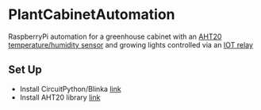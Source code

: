 # PlantCabinetAutomation
RaspberryPi automation for a greenhouse cabinet with an [AHT20 temperature/humidity sensor](https://www.adafruit.com/product/5181) and growing lights controlled via an [IOT relay](https://www.adafruit.com/product/2935)

## Set Up
* Install CircuitPython/Blinka [link](https://learn.adafruit.com/circuitpython-on-raspberrypi-linux/installing-circuitpython-on-raspberry-pi#update-your-pi-and-python-2993452)
* Install AHT20 library [link](https://learn.adafruit.com/adafruit-aht20/python-circuitpython#python-installation-of-aht20-library-3064497)
